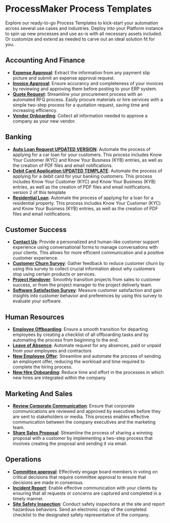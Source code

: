 # ProcessMaker Process Templates
Explore our ready-to-go Process Templates to kick-start your automation across several use cases and industries. Deploy into your Platform instance to spin up new processes and use as-is with all necessary assets included. Or customize and extend as needed to carve out an ideal solution fit for you.
## Accounting And Finance
- **[Expense Approval](/./accounting-and-finance/expense-approval.json)**: Extract the information from any payment slip picture and submit an expense approval request.
- **[Invoice Approval](/./accounting-and-finance/invoice-approval.json)**: Ensure accurancy and completeness of your invoices by reviewing and approving them before posting to your ERP system.
- **[Quote Request](/./accounting-and-finance/quote-request.json)**: Streamline your procurement process with an automated RFQ process. Easily procure materials or hire services with a simple two-step process for a quotation request, saving time and increasing efficiency.
- **[Vendor Onboarding](/./accounting-and-finance/vendor-onboarding.json)**: Collect all information needed to approve a company as your new vendor.

## Banking
- **[Auto Loan Request UPDATED VERSION](/./banking/auto-loan-request.json)**: Automate the process of applying for a car loan for your customers. This process includes Know Your Customer (KYC) and Know Your Business (KYB) entries, as well as the creation of PDF files and email notifications.
- **[Debit Card Application UPDATED TEMPLATE](/./banking/debit-card-application.json)**: Automate the process of applying for a debit card for your banking customers. This process includes Know Your Customer (KYC) and Know Your Business (KYB) entries, as well as the creation of PDF files and email notifications. version 2 of this template
- **[Residential Loan](/./banking/residential-loan.json)**: Automate the process of applying for a loan for a residential property. This process includes Know Your Customer (KYC) and Know Your Business (KYB) entries, as well as the creation of PDF files and email notifications.

## Customer Success
- **[Contact Us](/./customer-success/contact-us.json)**: Provide a personalized and human-like customer support experience using conversational forms to manage conversations with your clients. This allows for more efficient communication and a positive customer experience.
- **[Customer Churn Survey](/./customer-success/customer-church-survey.json)**: Gather feedback to reduce customer churn by using this survey to collect crucial information about why customers stop using certain products or services.
- **[Project Handover](/./customer-success/project-handover.json)**: Smoothly transition projects from sales to customer success, or from the project manager to the project deliverly team.
- **[Software Satisfaction Survey](/./customer-success/software-satisfaction-survey.json)**: Measure customer satisfaction and gain insights into customer behavior and preferences by using this survey to evaluate your software.

## Human Resources
- **[Employee Offboarding](/./human-resources/employee-offboarding.json)**: Ensure a smooth transition for departing employees by creating a checklist of all offboarding tasks and by automating the process from beginning to the end.
- **[Leave of Absence](/./human-resources/leave-of-absence.json)**: Automate request for any absences, paid or unpaid from your employees and contractors
- **[New Employee Offer](/./human-resources/new-employee-offer.json)**: Streamline and automate the process of sending an employent offer, reducing the workload and time required to complete the hiring process.
- **[New Hire Onboarding](/./human-resources/new-hire-onboarding.json)**: Reduce time and effort in the processes in which new hires are integrated within the company

## Marketing And Sales
- **[Review Corporate Communication](/./marketing-and-sales/review-corporate-communication.json)**: Ensure that corporate communications are reviewed and approved by executives before they are sent to stakeholders or media. This process enables effective communication between the company executives and the marketing team.
- **[Share Sales Proposal](/./marketing-and-sales/share-sales-proposal.json)**: Streamline the process of sharing a winning proposal with a customer by implementing a two-step process that involves creating the proposal and sending it via email.

## Operations
- **[Committee approval](/./operations/committee-approval.json)**: Effectively engage board members in voting on critical decisions that require committee approval to ensure that decisions are made in consensus.
- **[Incident Report](/./operations/incident-report.json)**: Enable effective communication with your clients by ensuring that all requests or concerns are captured and completed in a timely manner.
- **[Site Safety Inspection](/./operations/site-safety-inspection.json)**: Conduct safety inspections at the site and report hazardous behaviors. Send an electronic copy of the completed checklist to the designated safety representative of the company.
